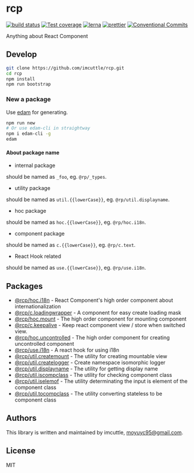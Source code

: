 # rcp

[![build status](https://img.shields.io/travis/imcuttle/rcp/master.svg?style=flat-square)](https://travis-ci.org/imcuttle/rcp)
[![Test coverage](https://img.shields.io/codecov/c/github/imcuttle/rcp.svg?style=flat-square)](https://codecov.io/github/imcuttle/rcp?branch=master)
[![lerna](https://img.shields.io/badge/maintained%20with-lerna-cc00ff.svg)](https://lernajs.io/)
[![prettier](https://img.shields.io/badge/code_style-prettier-ff69b4.svg?style=flat-square)](https://prettier.io/)
[![Conventional Commits](https://img.shields.io/badge/Conventional%20Commits-1.0.0-yellow.svg)](https://conventionalcommits.org)

Anything about React Component

## Develop

```bash
git clone https://github.com/imcuttle/rcp.git
cd rcp
npm install
npm run bootstrap
```

### New a package

Use [edam](https://github.com/imcuttle/edam) for generating.

```bash
npm run new
# Or use edam-cli in straightway
npm i edam-cli -g
edam
```

#### About package name

- internal package

should be named as `_foo`, eg. `@rp/_types`.

- utility package

should be named as `util.{{lowerCase}}`, eg. `@rp/util.displayname`.

- hoc package

should be named as `hoc.{{lowerCase}}`, eg. `@rp/hoc.i18n`.

- component package

should be named as `c.{{lowerCase}}`, eg. `@rp/c.text`.

- React Hook related

should be named as `use.{{lowerCase}}`, eg. `@rp/use.i18n`.

## Packages

- [@rcp/hoc.i18n](packages/hoc.i18n) - React Component's high order component about internationalization  
- [@rcp/c.loadingwrapper](packages/c.loadingwrapper) - A component for easy create loading mask  
- [@rcp/hoc.mount](packages/hoc.mount) - The high order component for mounting component  
- [@rcp/c.keepalive](packages/c.keepalive) - Keep react component view / store when switched view.  
- [@rcp/hoc.uncontrolled](packages/hoc.uncontrolled) - The high order component for creating uncontrolled component  
- [@rcp/use.i18n](packages/use.i18n) - A react hook for using i18n  
- [@rcp/util.createmount](packages/util.createmount) - The utility for creating mountable view  
- [@rcp/util.createlogger](packages/util.createlogger) - Create namespace isomorphic logger  
- [@rcp/util.displayname](packages/util.displayname) - The utility for getting display name  
- [@rcp/util.iscompclass](packages/util.iscompclass) - The utility for checking component class  
- [@rcp/util.iselemof](packages/util.iselemof) - The utility determinating the input is element of the component class  
- [@rcp/util.tocompclass](packages/util.tocompclass) - The utility converting stateless to be component class  


## Authors

This library is written and maintained by imcuttle, [moyuyc95@gmail.com](mailto:moyuyc95@gmail.com).

## License

MIT
